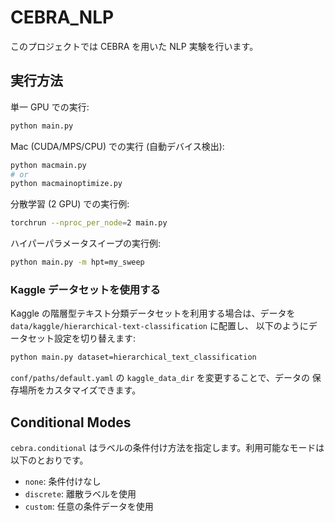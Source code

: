 # CEBRA_NLP

このプロジェクトでは CEBRA を用いた NLP 実験を行います。

## 実行方法

単一 GPU での実行:

```bash
python main.py
```

Mac (CUDA/MPS/CPU) での実行 (自動デバイス検出):

```bash
python macmain.py
# or
python macmainoptimize.py
```

分散学習 (2 GPU) での実行例:

```bash
torchrun --nproc_per_node=2 main.py
```

ハイパーパラメータスイープの実行例:

```bash
python main.py -m hpt=my_sweep
```

### Kaggle データセットを使用する

Kaggle の階層型テキスト分類データセットを利用する場合は、データを
`data/kaggle/hierarchical-text-classification` に配置し、
以下のようにデータセット設定を切り替えます:

```bash
python main.py dataset=hierarchical_text_classification
```

`conf/paths/default.yaml` の `kaggle_data_dir` を変更することで、データの
保存場所をカスタマイズできます。


## Conditional Modes

`cebra.conditional` はラベルの条件付け方法を指定します。利用可能なモードは以下のとおりです。

- `none`: 条件付けなし
- `discrete`: 離散ラベルを使用
- `custom`: 任意の条件データを使用


